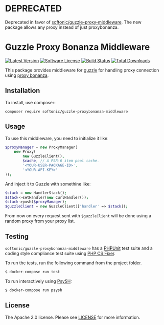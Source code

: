 DEPRECATED
=====
Deprecated in favor of [softonic/guzzle-proxy-middleware](https://github.com/softonic/guzzle-proxy-middleware). The new package allows any proxy instead of just proxybonanza.


Guzzle Proxy Bonanza Middleware
=====

[![Latest Version](https://img.shields.io/github/release/softonic/guzzle-proxybonanza-middleware.svg?style=flat-square)](https://github.com/softonic/guzzle-proxybonanza-middleware/releases)
[![Software License](https://img.shields.io/badge/license-Apache%202.0-blue.svg?style=flat-square)](LICENSE.md)
[![Build Status](https://img.shields.io/travis/softonic/guzzle-proxybonanza-middleware/master.svg?style=flat-square)](https://travis-ci.org/softonic/guzzle-proxybonanza-middleware)
[![Total Downloads](https://img.shields.io/packagist/dt/softonic/guzzle-proxybonanza-middleware.svg?style=flat-square)](https://packagist.org/packages/softonic/guzzle-proxybonanza-middleware)

This package provides middleware for [guzzle](https://github.com/guzzle/guzzle/) for handling proxy connection using [proxy bonanza](https://proxybonanza.com).

Installation
-------

To install, use composer:

```
composer require softonic/guzzle-proxybonanza-middleware
```

Usage
-------

To use this middleware, you need to initialize it like:

```php
$proxyManager = new ProxyManager(
    new Proxy(
        new GuzzleClient(),
        $cache, // A PSR-6 item pool cache.
        '<YOUR-USER-PACKAGE-ID>',
        '<YOUR-API-KEY>'
));
```

And inject it to Guzzle with somethine like:
```php
$stack = new HandlerStack();
$stack->setHandler(new CurlHandler());
$stack->push($proxyManager);
$guzzleClient = new GuzzleClient(['handler' => $stack]);
```

From now on every request sent with `$guzzleClient` will be done using a random proxy from your proxy list.


Testing
-------

`softonic/guzzle-proxybonanza-middleware` has a [PHPUnit](https://phpunit.de) test suite and a coding style compliance test suite using [PHP CS Fixer](http://cs.sensiolabs.org/).

To run the tests, run the following command from the project folder.

``` bash
$ docker-compose run test
```

To run interactively using [PsySH](http://psysh.org/):
``` bash
$ docker-compose run psysh
```

License
-------

The Apache 2.0 license. Please see [LICENSE](LICENSE) for more information.

[PSR-2]: http://www.php-fig.org/psr/psr-2/
[PSR-4]: http://www.php-fig.org/psr/psr-4/

